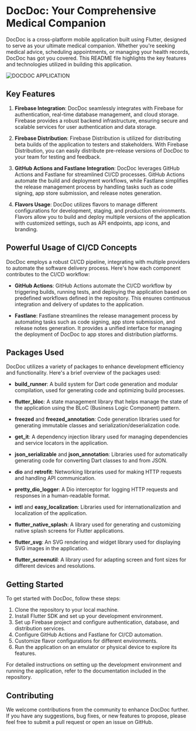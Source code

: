 # DocDoc: Your Comprehensive Medical Companion

DocDoc is a cross-platform mobile application built using Flutter, designed to serve as your ultimate medical companion. Whether you're seeking medical advice, scheduling appointments, or managing your health records, DocDoc has got you covered. This README file highlights the key features and technologies utilized in building this application.

![DOCDOC APPLICATION](https://github.com/ahmedabdelrahmanalghwalbi/docdoc/assets/64208176/fcfabe89-67df-4649-b93c-100891318aab)

## Key Features

1. **Firebase Integration**: DocDoc seamlessly integrates with Firebase for authentication, real-time database management, and cloud storage. Firebase provides a robust backend infrastructure, ensuring secure and scalable services for user authentication and data storage.

2. **Firebase Distribution**: Firebase Distribution is utilized for distributing beta builds of the application to testers and stakeholders. With Firebase Distribution, you can easily distribute pre-release versions of DocDoc to your team for testing and feedback.

3. **GitHub Actions and Fastlane Integration**: DocDoc leverages GitHub Actions and Fastlane for streamlined CI/CD processes. GitHub Actions automate the build and deployment workflows, while Fastlane simplifies the release management process by handling tasks such as code signing, app store submission, and release notes generation.

4. **Flavors Usage**: DocDoc utilizes flavors to manage different configurations for development, staging, and production environments. Flavors allow you to build and deploy multiple versions of the application with customized settings, such as API endpoints, app icons, and branding.

## Powerful Usage of CI/CD Concepts

DocDoc employs a robust CI/CD pipeline, integrating with multiple providers to automate the software delivery process. Here's how each component contributes to the CI/CD workflow:

- **GitHub Actions**: GitHub Actions automate the CI/CD workflow by triggering builds, running tests, and deploying the application based on predefined workflows defined in the repository. This ensures continuous integration and delivery of updates to the application.

- **Fastlane**: Fastlane streamlines the release management process by automating tasks such as code signing, app store submission, and release notes generation. It provides a unified interface for managing the deployment of DocDoc to app stores and distribution platforms.

## Packages Used

DocDoc utilizes a variety of packages to enhance development efficiency and functionality. Here's a brief overview of the packages used:

- **build_runner**: A build system for Dart code generation and modular compilation, used for generating code and optimizing build processes.

- **flutter_bloc**: A state management library that helps manage the state of the application using the BLoC (Business Logic Component) pattern.

- **freezed** and **freezed_annotation**: Code generation libraries used for generating immutable classes and serialization/deserialization code.

- **get_it**: A dependency injection library used for managing dependencies and service locators in the application.

- **json_serializable** and **json_annotation**: Libraries used for automatically generating code for converting Dart classes to and from JSON.

- **dio** and **retrofit**: Networking libraries used for making HTTP requests and handling API communication.

- **pretty_dio_logger**: A Dio interceptor for logging HTTP requests and responses in a human-readable format.

- **intl** and **easy_localization**: Libraries used for internationalization and localization of the application.

- **flutter_native_splash**: A library used for generating and customizing native splash screens for Flutter applications.

- **flutter_svg**: An SVG rendering and widget library used for displaying SVG images in the application.

- **flutter_screenutil**: A library used for adapting screen and font sizes for different devices and resolutions.

## Getting Started

To get started with DocDoc, follow these steps:

1. Clone the repository to your local machine.
2. Install Flutter SDK and set up your development environment.
3. Set up Firebase project and configure authentication, database, and distribution services.
4. Configure GitHub Actions and Fastlane for CI/CD automation.
5. Customize flavor configurations for different environments.
6. Run the application on an emulator or physical device to explore its features.

For detailed instructions on setting up the development environment and running the application, refer to the documentation included in the repository.

## Contributing

We welcome contributions from the community to enhance DocDoc further. If you have any suggestions, bug fixes, or new features to propose, please feel free to submit a pull request or open an issue on GitHub.
